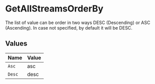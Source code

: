 # GetAllStreamsOrderBy

The list of value can be order in two ways DESC (Descending) or ASC (Ascending). In case not specified, by default it will be DESC.


## Values

| Name   | Value  |
| ------ | ------ |
| `Asc`  | asc    |
| `Desc` | desc   |